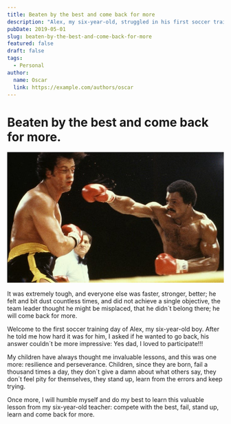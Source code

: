 ```yaml
---
title: Beaten by the best and come back for more
description: "Alex, my six-year-old, struggled in his first soccer training but remained enthusiastic. His resilience taught me to embrace failure and persist. Once again, I'm learning from my young teacher."
pubDate: 2019-05-01
slug: beaten-by-the-best-and-come-back-for-more
featured: false
draft: false
tags:
  - Personal
author:
  name: Oscar
  link: https://example.com/authors/oscar
---
```



# Beaten by the best and come back for more.


![Beaten by the best](https://github.com/OscarValerock/OscarValerock/blob/main/public/blog-images/beaten-by-the-best-and-come-back-for-more-01.jpg?raw=true)

It was extremely tough, and everyone else was faster, stronger, better; he felt and bit dust countless times, and did not achieve a single objective, the team leader thought he might be misplaced, that he didn´t belong there; he will come back for more.

Welcome to the first soccer training day of Alex, my six-year-old boy. After he told me how hard it was for him, I asked if he wanted to go back, his answer couldn´t be more impressive: Yes dad, I loved to participate!!!

My children have always thought me invaluable lessons, and this was one more: resilience and perseverance. Children, since they are born, fail a thousand times a day, they don´t give a damn about what others say, they don´t feel pity for themselves, they stand up, learn from the errors and keep trying.

Once more, I will humble myself and do my best to learn this valuable lesson from my six-year-old teacher: compete with the best, fail, stand up, learn and come back for more.